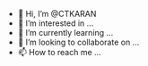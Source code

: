 - 👋 Hi, I’m @CTKARAN
- 👀 I’m interested in ...
- 🌱 I’m currently learning ...
- 💞️ I’m looking to collaborate on ...
- 📫 How to reach me ...

<!---
CTKARAN/CTKARAN is a ✨ special ✨ repository because its `README.md` (this file) appears on your GitHub profile.
You can click the Preview link to take a look at your changes.
--->
